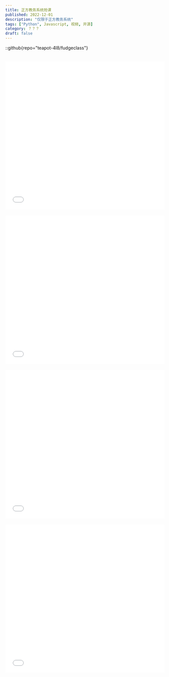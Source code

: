 ```yaml
---
title: 正方教务系统抢课
published: 2022-12-01
description: "仅限于正方教务系统"
tags: ["Python", Javascript, 视频, 开源]
category: ？？？
draft: false
---
```


::github{repo="teapot-4l8/fudgeclass"}



<iframe width="100%" height="468" src="//player.bilibili.com/player.html?bvid=BV1ER4y1Y7H2&p=1" scrolling="no" border="0" frameborder="no" framespacing="0" allowfullscreen="true" style="margin-bottom: 20px; margin-top: 20px"> </iframe>




<iframe width="100%" height="468" src="//player.bilibili.com/player.html?bvid=BV1nG4y1K7XL&p=1" scrolling="no" border="0" frameborder="no" framespacing="0" allowfullscreen="true" style="margin-bottom: 20px"> </iframe>




<iframe width="100%" height="468" src="//player.bilibili.com/player.html?bvid=BV193411X7Ff&p=1" scrolling="no" border="0" frameborder="no" framespacing="0" allowfullscreen="true" style="margin-bottom: 20px"> </iframe>


<iframe width="100%" height="468" src="//player.bilibili.com/player.html?bvid=BV1pR4y1v7Lm&p=1" scrolling="no" border="0" frameborder="no" framespacing="0" allowfullscreen="true" style="margin-bottom: 20px"> </iframe>



